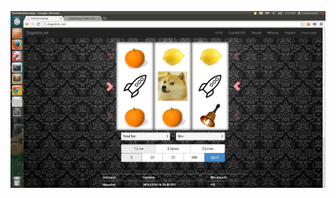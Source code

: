 ![My screenshot](https://raw.githubusercontent.com/fbonetti/dogecoin_slot_machine/master/public/images/doge_slot_machine_screencap.jpg)
